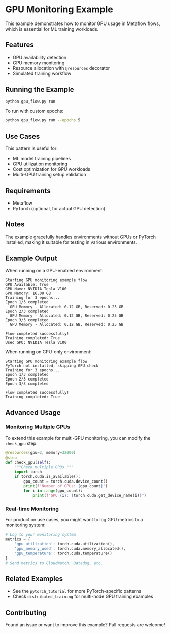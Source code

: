 # GPU Monitoring Example

This example demonstrates how to monitor GPU usage in Metaflow flows, which is essential for ML training workloads.

## Features

- GPU availability detection
- GPU memory monitoring
- Resource allocation with `@resources` decorator
- Simulated training workflow

## Running the Example

```bash
python gpu_flow.py run
```

To run with custom epochs:
```bash
python gpu_flow.py run --epochs 5
```

## Use Cases

This pattern is useful for:
- ML model training pipelines
- GPU utilization monitoring
- Cost optimization for GPU workloads
- Multi-GPU training setup validation

## Requirements

- Metaflow
- PyTorch (optional, for actual GPU detection)

## Notes

The example gracefully handles environments without GPUs or PyTorch installed,
making it suitable for testing in various environments.

## Example Output

When running on a GPU-enabled environment:
```
Starting GPU monitoring example flow
GPU Available: True
GPU Name: NVIDIA Tesla V100
GPU Memory: 16.00 GB
Training for 3 epochs...
Epoch 1/3 completed
  GPU Memory - Allocated: 0.12 GB, Reserved: 0.25 GB
Epoch 2/3 completed
  GPU Memory - Allocated: 0.12 GB, Reserved: 0.25 GB
Epoch 3/3 completed
  GPU Memory - Allocated: 0.12 GB, Reserved: 0.25 GB

Flow completed successfully!
Training completed: True
Used GPU: NVIDIA Tesla V100
```

When running on CPU-only environment:
```
Starting GPU monitoring example flow
PyTorch not installed, skipping GPU check
Training for 3 epochs...
Epoch 1/3 completed
Epoch 2/3 completed
Epoch 3/3 completed

Flow completed successfully!
Training completed: True
```

## Advanced Usage

### Monitoring Multiple GPUs

To extend this example for multi-GPU monitoring, you can modify the `check_gpu` step:

```python
@resources(gpu=2, memory=32000)
@step
def check_gpu(self):
    """Check multiple GPUs."""
    import torch
    if torch.cuda.is_available():
        gpu_count = torch.cuda.device_count()
        print(f"Number of GPUs: {gpu_count}")
        for i in range(gpu_count):
            print(f"GPU {i}: {torch.cuda.get_device_name(i)}")
```

### Real-time Monitoring

For production use cases, you might want to log GPU metrics to a monitoring system:

```python
# Log to your monitoring system
metrics = {
    'gpu_utilization': torch.cuda.utilization(),
    'gpu_memory_used': torch.cuda.memory_allocated(),
    'gpu_temperature': torch.cuda.temperature()
}
# Send metrics to CloudWatch, Datadog, etc.
```

## Related Examples

- See the `pytorch_tutorial` for more PyTorch-specific patterns
- Check `distributed_training` for multi-node GPU training examples

## Contributing

Found an issue or want to improve this example? Pull requests are welcome!